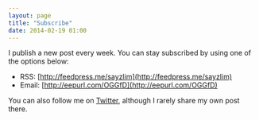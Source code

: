 ```yaml
---
layout: page
title: "Subscribe"
date: 2014-02-19 01:00
---
```


I publish a new post every week. You can stay subscribed by using one of the options below:

- RSS: [http://feedpress.me/sayzlim](http://feedpress.me/sayzlim)
- Email: [http://eepurl.com/OGGfD](http://eepurl.com/OGGfD)

You can also follow me on [Twitter](https://twitter.com/sayzlim "Sayz Lim (sayzlim) on Twitter"), although I rarely share my own post there.